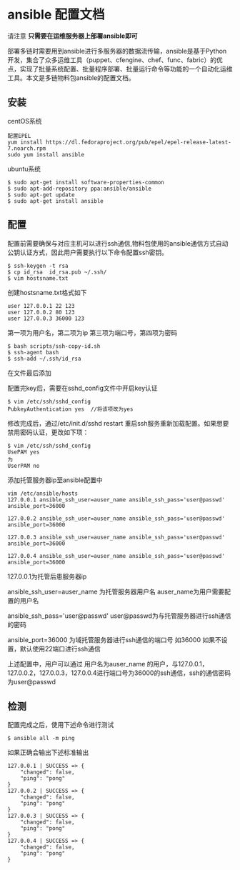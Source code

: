 # ansible 配置文档
请注意
**只需要在运维服务器上部署ansible即可**

部署多链时需要用到ansible进行多服务器的数据流传输，ansible是基于Python开发，集合了众多运维工具（puppet、cfengine、chef、func、fabric）的优点，实现了批量系统配置、批量程序部署、批量运行命令等功能的一个自动化运维工具。本文是多链物料包ansible的配置文档。

## 安装
centOS系统
```
配置EPEL
yum install https://dl.fedoraproject.org/pub/epel/epel-release-latest-7.noarch.rpm
sudo yum install ansible
```
ubuntu系统
```
$ sudo apt-get install software-properties-common
$ sudo apt-add-repository ppa:ansible/ansible
$ sudo apt-get update
$ sudo apt-get install ansible
```

## 配置
配置前需要确保与对应主机可以进行ssh通信,物料包使用的ansible通信方式自动公钥认证方式，因此用户需要执行以下命令配置ssh密钥。

```
$ ssh-keygen -t rsa
$ cp id_rsa  id_rsa.pub ~/.ssh/
$ vim hostsname.txt
```
创建hostsname.txt格式如下
```
user 127.0.0.1 22 123
user 127.0.0.2 80 123
user 127.0.0.3 36000 123
```
第一项为用户名，第二项为ip 第三项为端口号，第四项为密码

```
$ bash scripts/ssh-copy-id.sh
$ ssh-agent bash
$ ssh-add ~/.ssh/id_rsa
```

在文件最后添加

配置完key后，需要在sshd_config文件中开启key认证
```
$ vim /etc/ssh/sshd_config
PubkeyAuthentication yes  //将该项改为yes 
```
修改完成后，通过/etc/init.d/sshd restart 重启ssh服务重新加载配置。如果想要禁用密码认证，更改如下项：
```
$ vim /etc/ssh/sshd_config
UsePAM yes
为
UserPAM no
```
添加托管服务器ip至ansible配置中
```
vim /etc/ansible/hosts
127.0.0.1 ansible_ssh_user=auser_name ansible_ssh_pass='user@passwd' ansible_port=36000

127.0.0.2 ansible_ssh_user=auser_name ansible_ssh_pass='user@passwd' ansible_port=36000

127.0.0.3 ansible_ssh_user=auser_name ansible_ssh_pass='user@passwd' ansible_port=36000

127.0.0.4 ansible_ssh_user=auser_name ansible_ssh_pass='user@passwd' ansible_port=36000
```
127.0.0.1为托管后患服务器ip

ansible_ssh_user=auser_name 为托管服务器用户名 auser_name为用户需要配置的用户名

ansible_ssh_pass='user@passwd' user@passwd为与托管服务器进行ssh通信的密码

ansible_port=36000 为域托管服务器进行ssh通信的端口号 如36000 如果不设置，默认使用22端口进行ssh通信

上述配置中，用户可以通过 用户名为auser_name 的用户，与127.0.0.1，127.0.0.2，127.0.0.3，127.0.0.4进行端口号为36000的ssh通信，ssh的通信密码为user@passwd

## 检测
配置完成之后，使用下述命令进行测试
```
$ ansible all -m ping
```

如果正确会输出下述标准输出

```
127.0.0.1 | SUCCESS => {
    "changed": false, 
    "ping": "pong"
}
127.0.0.2 | SUCCESS => {
    "changed": false, 
    "ping": "pong"
}
127.0.0.3 | SUCCESS => {
    "changed": false, 
    "ping": "pong"
}
127.0.0.4 | SUCCESS => {
    "changed": false, 
    "ping": "pong"
}
```